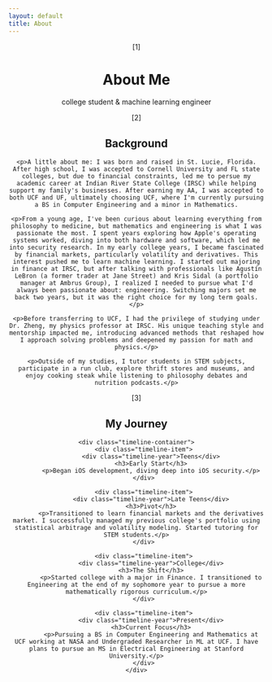 ```yaml
---
layout: default
title: About
---
```

<header class="page-header">
    <span class="page-marker">[1]</span>
    <h1>About Me</h1>
    <p class="intro">college student & machine learning engineer
  

<section class="about-content">
    <span class="section-marker">[2]</span>
    <h2>Background</h2>
    
    <p>A little about me: I was born and raised in St. Lucie, Florida. After high school, I was accepted to Cornell University and FL state colleges, but due to financial constraints, led me to persue my academic career at Indian River State College (IRSC) while helping support my family's businesses. After earning my AA, I was accepted to both UCF and UF, ultimately choosing UCF, where I'm currently pursuing a BS in Computer Engineering and a minor in Mathematics.
    
    <p>From a young age, I've been curious about learning everything from philosophy to medicine, but mathematics and engineering is what I was passionate the most. I spent years exploring how Apple's operating systems worked, diving into both hardware and software, which led me into security research. In my early college years, I became fascinated by financial markets, particularly volatility and derivatives. This interest pushed me to learn machine learning. I started out majoring in finance at IRSC, but after talking with professionals like Agustín LeBron (a former trader at Jane Street) and Kris Sidal (a portfolio manager at Ambrus Group), I realized I needed to pursue what I'd always been passionate about: engineering. Switching majors set me back two years, but it was the right choice for my long term goals.</p>
    
    <p>Before transferring to UCF, I had the privilege of studying under Dr. Zheng, my physics professor at IRSC. His unique teaching style and mentorship impacted me, introducing advanced methods that reshaped how I approach solving problems and deepened my passion for math and physics.</p>
    
    <p>Outside of my studies, I tutor students in STEM subjects, participate in a run club, explore thrift stores and museums, and enjoy cooking steak while listening to philosophy debates and nutrition podcasts.</p>



<section class="journey-section">
    <span class="section-marker">[3]</span>
    <h2>My Journey</h2>
    
    <div class="timeline-container">
        <div class="timeline-item">
            <div class="timeline-year">Teens</div>
            <h3>Early Start</h3>
            <p>Began iOS development, diving deep into iOS security.</p>
        </div>
        
        <div class="timeline-item">
            <div class="timeline-year">Late Teens</div>
            <h3>Pivot</h3>
            <p>Transitioned to learn financial markets and the derivatives market. I successfully managed my previous college's portfolio using statistical arbitrage and volatility modeling. Started tutoring for STEM students.</p>
        </div>
        
        <div class="timeline-item">
            <div class="timeline-year">College</div>
            <h3>The Shift</h3>
            <p>Started college with a major in Finance. I transitioned to Engineering at the end of my sophomore year to pursue a more mathematically rigorous curriculum.</p>
        </div>
        
        <div class="timeline-item">
            <div class="timeline-year">Present</div>
            <h3>Current Focus</h3>
            <p>Pursuing a BS in Computer Engineering and Mathematics at UCF working at NASA and Undergraded Researcher in ML at UCF. I have plans to pursue an MS in Electrical Engineering at Stanford University.</p>
        </div>
    </div>
</section>
